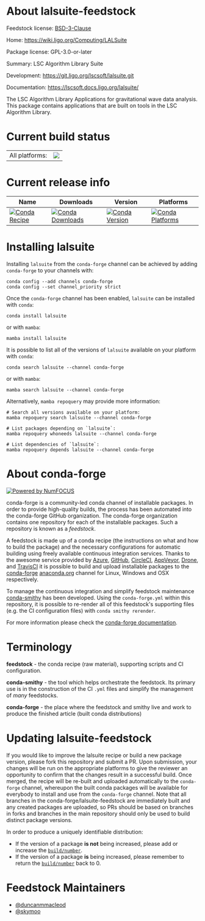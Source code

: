 About lalsuite-feedstock
========================

Feedstock license: [BSD-3-Clause](https://github.com/conda-forge/lalsuite-feedstock/blob/main/LICENSE.txt)

Home: https://wiki.ligo.org/Computing/LALSuite

Package license: GPL-3.0-or-later

Summary: LSC Algorithm Library Suite

Development: https://git.ligo.org/lscsoft/lalsuite.git

Documentation: https://lscsoft.docs.ligo.org/lalsuite/

The LSC Algorithm Library Applications for gravitational wave data
analysis.  This package contains applications that are built on tools
in the LSC Algorithm Library.


Current build status
====================


<table><tr><td>All platforms:</td>
    <td>
      <a href="https://dev.azure.com/conda-forge/feedstock-builds/_build/latest?definitionId=2554&branchName=main">
        <img src="https://dev.azure.com/conda-forge/feedstock-builds/_apis/build/status/lalsuite-feedstock?branchName=main">
      </a>
    </td>
  </tr>
</table>

Current release info
====================

| Name | Downloads | Version | Platforms |
| --- | --- | --- | --- |
| [![Conda Recipe](https://img.shields.io/badge/recipe-lalsuite-green.svg)](https://anaconda.org/conda-forge/lalsuite) | [![Conda Downloads](https://img.shields.io/conda/dn/conda-forge/lalsuite.svg)](https://anaconda.org/conda-forge/lalsuite) | [![Conda Version](https://img.shields.io/conda/vn/conda-forge/lalsuite.svg)](https://anaconda.org/conda-forge/lalsuite) | [![Conda Platforms](https://img.shields.io/conda/pn/conda-forge/lalsuite.svg)](https://anaconda.org/conda-forge/lalsuite) |

Installing lalsuite
===================

Installing `lalsuite` from the `conda-forge` channel can be achieved by adding `conda-forge` to your channels with:

```
conda config --add channels conda-forge
conda config --set channel_priority strict
```

Once the `conda-forge` channel has been enabled, `lalsuite` can be installed with `conda`:

```
conda install lalsuite
```

or with `mamba`:

```
mamba install lalsuite
```

It is possible to list all of the versions of `lalsuite` available on your platform with `conda`:

```
conda search lalsuite --channel conda-forge
```

or with `mamba`:

```
mamba search lalsuite --channel conda-forge
```

Alternatively, `mamba repoquery` may provide more information:

```
# Search all versions available on your platform:
mamba repoquery search lalsuite --channel conda-forge

# List packages depending on `lalsuite`:
mamba repoquery whoneeds lalsuite --channel conda-forge

# List dependencies of `lalsuite`:
mamba repoquery depends lalsuite --channel conda-forge
```


About conda-forge
=================

[![Powered by
NumFOCUS](https://img.shields.io/badge/powered%20by-NumFOCUS-orange.svg?style=flat&colorA=E1523D&colorB=007D8A)](https://numfocus.org)

conda-forge is a community-led conda channel of installable packages.
In order to provide high-quality builds, the process has been automated into the
conda-forge GitHub organization. The conda-forge organization contains one repository
for each of the installable packages. Such a repository is known as a *feedstock*.

A feedstock is made up of a conda recipe (the instructions on what and how to build
the package) and the necessary configurations for automatic building using freely
available continuous integration services. Thanks to the awesome service provided by
[Azure](https://azure.microsoft.com/en-us/services/devops/), [GitHub](https://github.com/),
[CircleCI](https://circleci.com/), [AppVeyor](https://www.appveyor.com/),
[Drone](https://cloud.drone.io/welcome), and [TravisCI](https://travis-ci.com/)
it is possible to build and upload installable packages to the
[conda-forge](https://anaconda.org/conda-forge) [anaconda.org](https://anaconda.org/)
channel for Linux, Windows and OSX respectively.

To manage the continuous integration and simplify feedstock maintenance
[conda-smithy](https://github.com/conda-forge/conda-smithy) has been developed.
Using the ``conda-forge.yml`` within this repository, it is possible to re-render all of
this feedstock's supporting files (e.g. the CI configuration files) with ``conda smithy rerender``.

For more information please check the [conda-forge documentation](https://conda-forge.org/docs/).

Terminology
===========

**feedstock** - the conda recipe (raw material), supporting scripts and CI configuration.

**conda-smithy** - the tool which helps orchestrate the feedstock.
                   Its primary use is in the construction of the CI ``.yml`` files
                   and simplify the management of *many* feedstocks.

**conda-forge** - the place where the feedstock and smithy live and work to
                  produce the finished article (built conda distributions)


Updating lalsuite-feedstock
===========================

If you would like to improve the lalsuite recipe or build a new
package version, please fork this repository and submit a PR. Upon submission,
your changes will be run on the appropriate platforms to give the reviewer an
opportunity to confirm that the changes result in a successful build. Once
merged, the recipe will be re-built and uploaded automatically to the
`conda-forge` channel, whereupon the built conda packages will be available for
everybody to install and use from the `conda-forge` channel.
Note that all branches in the conda-forge/lalsuite-feedstock are
immediately built and any created packages are uploaded, so PRs should be based
on branches in forks and branches in the main repository should only be used to
build distinct package versions.

In order to produce a uniquely identifiable distribution:
 * If the version of a package **is not** being increased, please add or increase
   the [``build/number``](https://docs.conda.io/projects/conda-build/en/latest/resources/define-metadata.html#build-number-and-string).
 * If the version of a package **is** being increased, please remember to return
   the [``build/number``](https://docs.conda.io/projects/conda-build/en/latest/resources/define-metadata.html#build-number-and-string)
   back to 0.

Feedstock Maintainers
=====================

* [@duncanmmacleod](https://github.com/duncanmmacleod/)
* [@skymoo](https://github.com/skymoo/)

